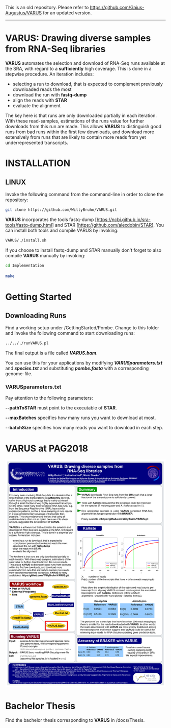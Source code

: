 This is an old repository. Please refer to https://github.com/Gaius-Augustus/VARUS for an updated version.

-------------------------------------------------------------------------------------------------------------------------------

# VARUS: Drawing diverse samples from RNA-Seq libraries
**VARUS** automates the selection and download of RNA-Seq runs available at the SRA, with regard to a **sufficiently** high coverage. This is done in a stepwise procedure. An iteration includes:

- selecting a run to download, that is expected to complement previously downloaded reads the most
- download the run with **fastq-dump**
- align the reads with **STAR**
- evaluate the alignment

The key here is that runs are only downloaded partially in each iteration. With these read-samples, estimations of the runs value for further downloads from this run are made. This allows **VARUS** to distinguish good runs from bad runs within the first few downloads, and download more extensively from runs that are likely to contain more reads from yet underrepresented transcripts.

# INSTALLATION
## LINUX
Invoke the following command from the command-line in order to clone the repository: 
```sh
git clone https://github.com/WillyBruhn/VARUS.git
```

**VARUS** incorporates the tools 
fastq-dump [https://ncbi.github.io/sra-tools/fastq-dump.html] 
and 
STAR [https://github.com/alexdobin/STAR]. 
You can install both tools and compile VARUS by invoking:
```sh
VARUS/./install.sh
``` 
If you choose to install fastq-dump and STAR manually don't forget to also compile **VARUS** manually by invoking:
```sh
cd Implementation

make
``` 

# Getting Started
## Downloading Runs
Find a working setup under /GettingStarted/Pombe. Change to this folder and invoke the following command to start downloading runs:
```sh
../.././runVARUS.pl
```
The final output is a file called ***VARUS.bam***.

You can use this for your applications by modifying ***VARUSparameters.txt*** 
and ***species.txt*** and substituting ***pombe.fasta*** with a corresponding genome-file. 

### VARUSparameters.txt
Pay attention to the following parameters:

**--pathToSTAR** must point to the executable of **STAR**.

**--maxBatches** specifies how many runs you want to download at most.

**--batchSize** specifies how many reads you want to download in each step.


# VARUS at PAG2018
![alternate text](docs/poster.png)

# Bachelor Thesis
Find the bachelor thesis corresponding to **VARUS** in /docs/Thesis.

